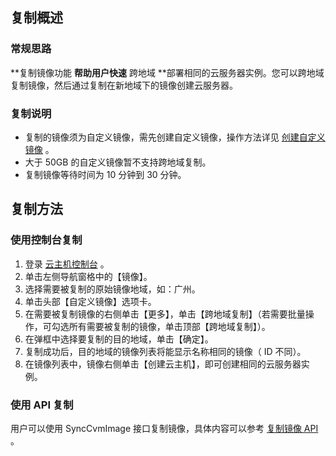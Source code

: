 ## 复制概述
### 常规思路
**复制镜像功能 **帮助用户快速** 跨地域 **部署相同的云服务器实例。您可以跨地域复制镜像，然后通过复制在新地域下的镜像创建云服务器。

### 复制说明
 - 复制的镜像须为自定义镜像，需先创建自定义镜像，操作方法详见 [创建自定义镜像](/doc/product/213/4942) 。
 - 大于 50GB 的自定义镜像暂不支持跨地域复制。
 - 复制镜像等待时间为 10 分钟到 30 分钟。
 
## 复制方法
### 使用控制台复制
 1. 登录 [云主机控制台](https://console.tce.fsphere.cn/cvm/) 。
 2. 单击左侧导航窗格中的【镜像】。
 3. 选择需要被复制的原始镜像地域，如：广州。
 4. 单击头部【自定义镜像】选项卡。
 5. 在需要被复制镜像的右侧单击【更多】，单击【跨地域复制】（若需要批量操作，可勾选所有需要被复制的镜像，单击顶部【跨地域复制】）。
 6. 在弹框中选择要复制的目的地域，单击【确定】。
 7. 复制成功后，目的地域的镜像列表将能显示名称相同的镜像（ ID 不同）。
 8. 在镜像列表中，镜像右侧单击【创建云主机】，即可创建相同的云服务器实例。

### 使用 API 复制
用户可以使用 SyncCvmImage 接口复制镜像，具体内容可以参考 [复制镜像 API](/doc/api/229/1336) 。
